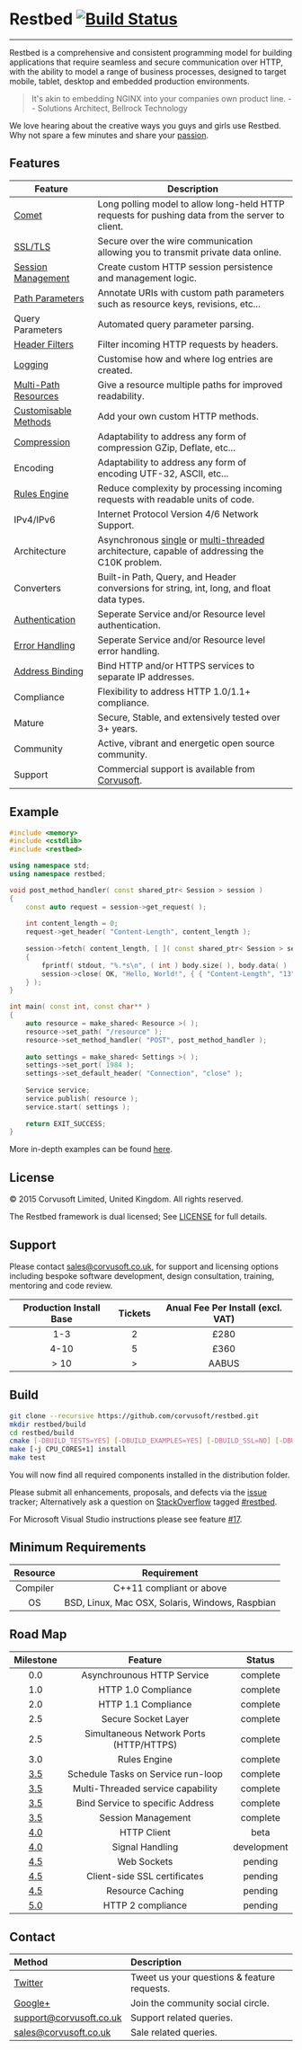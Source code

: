 # Restbed [![Build Status](https://travis-ci.org/Corvusoft/restbed.svg?branch=master)](https://travis-ci.org/Corvusoft/restbed) 

----------

Restbed is a comprehensive and consistent programming model for building applications that require seamless and secure communication over HTTP, with the ability to model a range of business processes, designed to target mobile, tablet, desktop and embedded production environments.

> It's akin to embedding NGINX into your companies own product line.
>                                                       -- Solutions Architect, Bellrock Technology

We love hearing about the creative ways you guys and girls use Restbed.  Why not spare a few minutes and share your [passion](https://github.com/Corvusoft/restbed/wiki).

## Features

|                                                              Feature                                                                |                                           Description                                           |
|-------------------------------------------------------------------------------------------------------------------------------------|-------------------------------------------------------------------------------------------------| 
| [Comet](https://github.com/Corvusoft/restbed/blob/master/example/persistent_connection/source/example.cpp)                                                                                                                       | Long polling model to allow long-held HTTP requests for pushing data from the server to client. |
| [SSL/TLS](https://github.com/Corvusoft/restbed/blob/master/example/https_service/source/example.cpp)                                | Secure over the wire communication allowing you to transmit private data online.                |
| [Session Management](https://github.com/Corvusoft/restbed/blob/master/example/session_manager/source/example.cpp)                                | Create custom HTTP session persistence and management logic.                |
| [Path Parameters](https://github.com/Corvusoft/restbed/blob/master/example/path_parameters/source/example.cpp)                      | Annotate URIs with custom path parameters such as resource keys, revisions, etc...              |
| Query Parameters                                                                                                                    | Automated query parameter parsing.                                                             |
| [Header Filters](https://github.com/Corvusoft/restbed/blob/master/example/resource_filtering/source/example.cpp)                    | Filter incoming HTTP requests by headers.                                                       |
| [Logging](https://github.com/Corvusoft/restbed/blob/master/example/logging/source/example.cpp)                                      | Customise how and where log entries are created.                                                |
| [Multi-Path Resources](https://github.com/Corvusoft/restbed/blob/master/example/publishing_multipath_resources/source/example.cpp)  | Give a resource multiple paths for improved readability.                                        |
| [Customisable Methods](https://github.com/Corvusoft/restbed/blob/master/example/custom_methods/source/example.cpp)                  | Add your own custom HTTP methods.                                                               |
| [Compression](https://github.com/Corvusoft/restbed/blob/master/example/compression/source/example.cpp)                              | Adaptability to address any form of compression GZip, Deflate, etc...                           | 
| Encoding                                                                                                                            | Adaptability to address any form of encoding UTF-32, ASCII, etc...                              | 
| [Rules Engine](https://github.com/Corvusoft/restbed/blob/master/example/rules_engine/source/example.cpp)                            | Reduce complexity by processing incoming requests with readable units of code.                    |
| IPv4/IPv6                                                                                                                           | Internet Protocol Version 4/6 Network Support.                                                  |
| Architecture                                                                                                                        | Asynchronous [single](https://github.com/Corvusoft/restbed/blob/master/example/publishing_resources/source/example.cpp) or [multi-threaded](https://github.com/Corvusoft/restbed/blob/master/example/multithreaded_service/source/example.cpp) architecture, capable of addressing the C10K problem. |
| Converters                                                                                                                          | Built-in Path, Query, and Header conversions for string, int, long, and float data types.       |
| [Authentication](https://github.com/Corvusoft/restbed/blob/master/example/authentication/source/example.cpp)                        | Seperate Service and/or Resource level authentication.                                          |
| [Error Handling](https://github.com/Corvusoft/restbed/blob/master/example/error_handling/source/example.cpp)                        | Seperate Service and/or Resource level error handling.                                          |
| [Address Binding](https://github.com/Corvusoft/restbed/blob/master/example/bind_service_address/source/example.cpp)                        | Bind HTTP and/or HTTPS services to separate IP addresses.                                         |
| Compliance                                                                                                                          | Flexibility to address HTTP 1.0/1.1+ compliance.                                                |
| Mature                                                                                                                              | Secure, Stable, and extensively tested over 3+ years.                                           |
| Community                                                                                                                           | Active, vibrant and energetic open source community.                                            |
| Support                                                                                                                             | Commercial support is available from [Corvusoft](http://www.corvusoft.co.uk).                                                |

## Example

```C++
#include <memory>
#include <cstdlib>
#include <restbed>

using namespace std;
using namespace restbed;

void post_method_handler( const shared_ptr< Session > session )
{
    const auto request = session->get_request( );
    
    int content_length = 0;
    request->get_header( "Content-Length", content_length );
    
    session->fetch( content_length, [ ]( const shared_ptr< Session > session, const Bytes & body )
    {
        fprintf( stdout, "%.*s\n", ( int ) body.size( ), body.data( ) );
        session->close( OK, "Hello, World!", { { "Content-Length", "13" } } );
    } );
}

int main( const int, const char** )
{
    auto resource = make_shared< Resource >( );
    resource->set_path( "/resource" );
    resource->set_method_handler( "POST", post_method_handler );
    
    auto settings = make_shared< Settings >( );
    settings->set_port( 1984 );
    settings->set_default_header( "Connection", "close" );
    
    Service service;
    service.publish( resource );
    service.start( settings );
    
    return EXIT_SUCCESS;
}
```

More in-depth examples can be found [here](https://github.com/Corvusoft/restbed/tree/master/example).

## License

&copy; 2015 Corvusoft Limited, United Kingdom. All rights reserved. 

The Restbed framework is dual licensed; See [LICENSE](LICENSE) for full details.

## Support

Please contact sales@corvusoft.co.uk, for support and licensing options including bespoke software development, design consultation, training, mentoring and code review.

| Production Install Base   |        Tickets      |    Anual Fee Per Install (excl. VAT)    |
| :-----------------------: |:-------------------:|:---------------------------------------:| 
|            1-3            |          2          |                  &pound;280             | 
|            4-10           |          5          |                  &pound;360             |
|            > 10           |          >          |                 AABUS                   |                

## Build


```bash
git clone --recursive https://github.com/corvusoft/restbed.git
mkdir restbed/build
cd restbed/build
cmake [-DBUILD_TESTS=YES] [-DBUILD_EXAMPLES=YES] [-DBUILD_SSL=NO] [-DBUILD_SHARED=YES] [-DCMAKE_INSTALL_PREFIX=/output-directory] ..
make [-j CPU_CORES+1] install
make test
```

You will now find all required components installed in the distribution folder.

Please submit all enhancements, proposals, and defects via the [issue](http://github.com/corvusoft/restbed/issues) tracker; Alternatively ask a question on [StackOverflow](http://stackoverflow.com/questions/ask) tagged [#restbed](http://stackoverflow.com/questions/tagged/restbed).

For Microsoft Visual Studio instructions please see feature [#17](https://github.com/Corvusoft/restbed/issues/17).

## Minimum Requirements

|     Resource   |                   Requirement                   |
|:--------------:|:-----------------------------------------------:| 
|     Compiler   |          C++11 compliant or above               |
|        OS      | BSD, Linux, Mac OSX, Solaris, Windows, Raspbian |

## Road Map

|   Milestone   |                   Feature                       |      Status     |
|:-------------:|:-----------------------------------------------:|:---------------:| 
|     0.0       |         Asynchrounous HTTP Service              |     complete    |
|     1.0       |             HTTP 1.0 Compliance                 |     complete    |
|     2.0       |             HTTP 1.1 Compliance                 |     complete    |
|     2.5       |             Secure Socket Layer                 |     complete    |
|     2.5       |     Simultaneous Network Ports (HTTP/HTTPS)     |     complete    |
|     3.0       |                 Rules Engine                    |     complete    |
|     [3.5](https://github.com/Corvusoft/restbed/issues?utf8=%E2%9C%93&q=milestone%3A3.5)       |      Schedule Tasks on Service run-loop         |     complete    |
|     [3.5](https://github.com/Corvusoft/restbed/issues?utf8=%E2%9C%93&q=milestone%3A3.5)       |      Multi-Threaded service capability          |     complete    |
|     [3.5](https://github.com/Corvusoft/restbed/issues?utf8=%E2%9C%93&q=milestone%3A3.5)       |       Bind Service to specific Address          |     complete    |
|     [3.5](https://github.com/Corvusoft/restbed/issues?utf8=%E2%9C%93&q=milestone%3A3.5)       |             Session Management                  |     complete    |
|     [4.0](https://github.com/Corvusoft/restbed/milestones/4.0)       |                 HTTP Client                     |      beta       |
|     [4.0](https://github.com/Corvusoft/restbed/milestones/4.0)       |               Signal Handling                   |   development   |
|     [4.5](https://github.com/Corvusoft/restbed/milestones/4.5)       |                 Web Sockets                     |     pending     |
|     [4.5](https://github.com/Corvusoft/restbed/milestones/4.5)       |         Client-side SSL certificates            |     pending     |
|     [4.5](https://github.com/Corvusoft/restbed/milestones/4.5)       |               Resource Caching                  |     pending     |
|     [5.0](https://github.com/Corvusoft/restbed/milestones/5.0)       |               HTTP 2 compliance                 |     pending     |

## Contact

|     Method   |                   Description                   |
|:--------------|:-----------------------------------------------| 
| [Twitter](http://www.twitter.com/corvusoft)                  | Tweet us your questions & feature requests.   |
| [Google+](https://plus.google.com/+CorvusoftCoUkSolutions)   | Join the community social circle.             |
| support@corvusoft.co.uk                                      | Support related queries.                      |
| sales@corvusoft.co.uk                                        | Sale related queries.                         |
